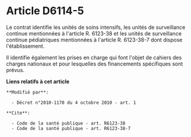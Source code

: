 # Article D6114-5

Le contrat identifie les unités de soins intensifs, les unités de surveillance continue mentionnées à l'article R. 6123-38 et
les unités de surveillance continue pédiatriques mentionnées à l'article R. 6123-38-7 dont dispose l'établissement. 

Il identifie également les prises en charge qui font l'objet de cahiers des charges nationaux et pour lesquelles des
financements spécifiques sont prévus.

**Liens relatifs à cet article**

	**Modifié par**:

	  - Décret n°2010-1170 du 4 octobre 2010 - art. 1

	**Cite**:

	  - Code de la santé publique - art. R6123-38
	  - Code de la santé publique - art. R6123-38-7
